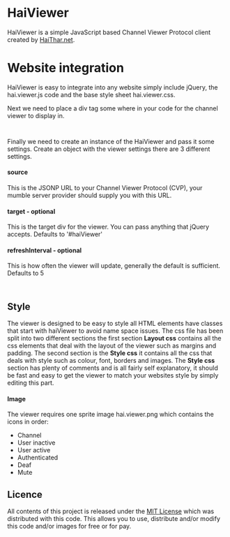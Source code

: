 HaiViewer
=========

HaiViewer is a simple JavaScript based Channel Viewer Protocol client created by <a href="https://HaiThar.net/">HaiThar.net</a>.

Website integration
===================
HaiViewer is easy to integrate into any website simply include jQuery, the hai.viewer.js code and the base style sheet hai.viewer.css.

<link rel="stylesheet" type="text/css" href="hai.viewer.css" />
<script type="text/javascript" src="http://code.jquery.com/jquery-1.11.1.min.js">
</script>
<script type="text/javascript" src="hai.viewer.js">
</script>

</code>
Next we need to place a div tag some where in your code for the channel viewer to display in.
<code>
<div id="haiViewer"></div>

</code>

Finally we need to create an instance of the HaiViewer and pass it some settings.
Create an object with the viewer settings there are 3 different settings.
<h4>source</h4>
This is the JSONP URL to your Channel Viewer Protocol (CVP), your mumble server provider should supply you with this URL.
<h4>target - optional</h4>
This is the target div for the viewer. You can pass anything that jQuery accepts.
Defaults to '#haiViewer'
<h4>refreshInterval - optional</h4>
This is how often the viewer will update, generally the default is sufficient.
Defaults to 5
<code>
<script type="text/javascript">
$( document ).ready(function() {
	var settings = {
		source: 'https://haithar.net/cvp/VGJuYeSJZgeJGoWf?callback=?',
		target: '#haiViewer',
		refreshInterval: 5,
	};

	hai = new HaiViewer(settings);
});
</script>

</code>


<h2>Style</h2>
The viewer is designed to be easy to style all HTML elements have classes that start with haiViewer to avoid name space issues. The css file has been split into two different sections the first section <strong>Layout css</strong> contains all the css elements that deal with the layout of the viewer such as margins and padding. The second section is the <strong>Style css</strong> it contains all the css that deals with style such as colour, font, borders and images. The <strong>Style css</strong> section has plenty of comments and is all fairly self explanatory, it should be fast and easy to get the viewer to match your websites style by simply editing this part.
<h4>Image</h4>
The viewer requires one sprite image hai.viewer.png which contains the icons in order: 
<ul>
<li>Channel</li>
<li>User inactive</li>
<li>User active</li>
<li>Authenticated</li>
<li>Deaf</li>
<li>Mute</li>
</ul>
<h2>Licence</h2>
All contents of this project is released under the <a href="LICENSE">MIT License</a> which was distributed with this code. This allows you to use, distribute and/or modify this code and/or images for free or for pay.
